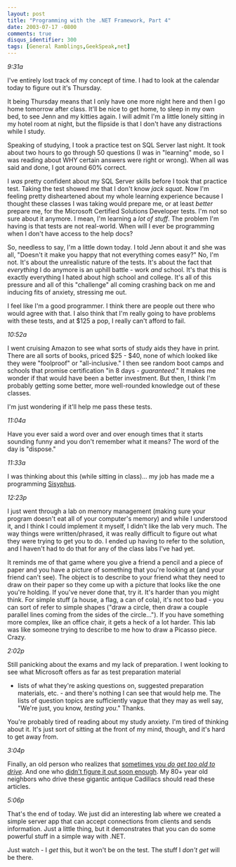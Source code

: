 ```yaml
---
layout: post
title: "Programming with the .NET Framework, Part 4"
date: 2003-07-17 -0800
comments: true
disqus_identifier: 300
tags: [General Ramblings,GeekSpeak,net]
---
```

*9:31a*
 
 I've entirely lost track of my concept of time. I had to look at the
calendar today to figure out it's Thursday.
 
 It being Thursday means that I only have one more night here and then I
go home tomorrow after class. It'll be nice to get home, to sleep in my
own bed, to see Jenn and my kitties again. I will admit I'm a little
lonely sitting in my hotel room at night, but the flipside is that I
don't have any distractions while I study.
 
 Speaking of studying, I took a practice test on SQL Server last night.
It took about two hours to go through 50 questions (I was in "learning"
mode, so I was reading about WHY certain answers were right or wrong).
When all was said and done, I got around 60% correct.
 
 I *was* pretty confident about my SQL Server skills before I took that
practice test. Taking the test showed me that I don't know *jack squat*.
Now I'm feeling pretty disheartened about my whole learning experience
because I thought these classes I was taking would prepare me, or at
least *better* prepare me, for the Microsoft Certified Solutions
Developer tests. I'm not so sure about it anymore. I mean, I'm learning
a *lot of stuff*. The problem I'm having is that tests are not
real-world. When will I ever be programming when I don't have access to
the help docs?
 
 So, needless to say, I'm a little down today. I told Jenn about it and
she was all, "Doesn't it make you happy that not everything comes easy?"
No, I'm not. It's about the unrealistic nature of the tests. It's about
the fact that *everything* I do anymore is an uphill battle - work *and*
school. It's that this is exactly everything I hated about high school
and college. It's all of this pressure and all of this "challenge" all
coming crashing back on me and inducing fits of anxiety, stressing me
out.
 
 I feel like I'm a good programmer. I think there are people out there
who would agree with that. I also think that I'm really going to have
problems with these tests, and at \$125 a pop, I really can't afford to
fail.
 
 *10:52a*
 
 I went cruising Amazon to see what sorts of study aids they have in
print. There are all sorts of books, priced \$25 - \$40, none of which
looked like they were "foolproof" or "all-inclusive." I then see random
boot camps and schools that promise certification "in 8 days -
*guaranteed*." It makes me wonder if that would have been a better
investment. But then, I think I'm probably getting some better, more
well-rounded knowledge out of these classes.
 
 I'm just wondering if it'll help me pass these tests.
 
 *11:04a*
 
 Have you ever said a word over and over enough times that it starts
sounding funny and you don't remember what it means? The word of the day
is "dispose."
 
 *11:33a*
 
 I was thinking about this (while sitting in class)... my job has made
me a programming
[Sisyphus](http://www.pantheon.org/articles/s/sisyphus.html).
 
 *12:23p*
 
 I just went through a lab on memory management (making sure your
program doesn't eat all of your computer's memory) and while I
understood it, and I think I could implement it myself, I didn't like
the lab very much. The way things were written/phrased, it was really
difficult to figure out what they were trying to get you to do. I ended
up having to refer to the solution, and I haven't had to do that for any
of the class labs I've had yet.
 
 It reminds me of that game where you give a friend a pencil and a piece
of paper and you have a picture of something that you're looking at (and
your friend can't see). The object is to describe to your friend what
they need to draw on their paper so they come up with a picture that
looks like the one you're holding. If you've never done that, try it.
It's harder than you might think. For simple stuff (a house, a flag, a
can of cola), it's not too bad - you can sort of refer to simple shapes
("draw a circle, then draw a couple parallel lines coming from the sides
of the circle..."). If you have something more complex, like an office
chair, it gets a heck of a lot harder. This lab was like someone trying
to describe to me how to draw a Picasso piece. Crazy.
 
 *2:02p*
 
 Still panicking about the exams and my lack of preparation. I went
looking to see what Microsoft offers as far as test preparation material
- lists of what they're asking questions on, suggested preparation
materials, etc. - and there's nothing I can see that would help me. The
lists of question topics are sufficiently vague that they may as well
say, "We're just, you know, *testing you*." Thanks.
 
 You're probably tired of reading about my study anxiety. I'm tired of
thinking about it. It's just sort of sitting at the front of my mind,
though, and it's hard to get away from.
 
 *3:04p*
 
 Finally, an old person who realizes that [sometimes you *do get too old
to drive*](http://www.msnbc.com/news/934701.asp?cp1=1). And one who
[didn't figure it out soon
enough](http://www.msnbc.com/news/939947.asp). My 80+ year old neighbors
who drive these gigantic antique Cadillacs should read these articles.
 
 *5:06p*
 
 That's the end of today. We just did an interesting lab where we
created a simple server app that can accept connections from clients and
sends information. Just a little thing, but it demonstrates that you can
do some powerful stuff in a simple way with .NET.
 
 Just watch - I *get* this, but it won't be on the test. The stuff I
*don't get* will be there.
